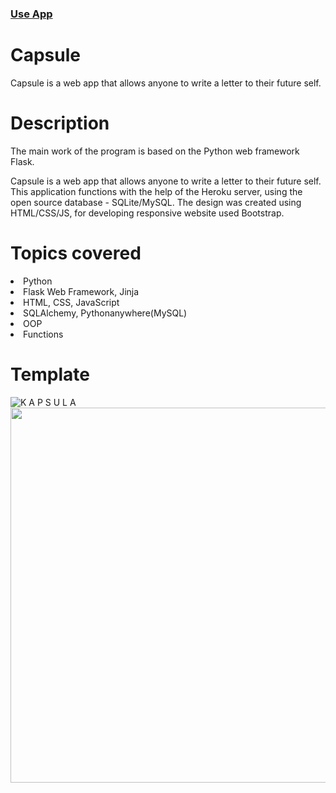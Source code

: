 ### <a href="http://kryna.pythonanywhere.com/">Use App</a>

# Capsule
Capsule is a web app that allows anyone to write a letter to their future self.

# Description
The main work of the program is based on the Python web framework Flask.

Capsule is a web app that allows anyone to write a letter to their future self. 
This application functions with the help of the Heroku server, using the open source database - SQLite/MySQL. 
The design was created using HTML/CSS/JS, for developing responsive website used Bootstrap.

# Topics covered
<li>Python</li>

<li>Flask Web Framework, Jinja</li>

<li>HTML, CSS, JavaScript

<li>SQLAlchemy, Pythonanywhere(MySQL)</li>

<li>OOP</li>

<li>Functions</li>


# Template
![K A P S U L A ](https://user-images.githubusercontent.com/98818064/208470375-70480953-4b5a-48ac-bba9-4564154dccc0.png)
<img src="https://user-images.githubusercontent.com/98818064/208478660-2d570c6a-f844-4259-916c-aff18b7c9ae0.png" width=600px>
